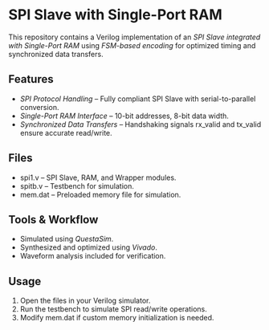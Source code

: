 # SPI Slave with Single-Port RAM

This repository contains a Verilog implementation of an *SPI Slave integrated with Single-Port RAM* using *FSM-based encoding* for optimized timing and synchronized data transfers.

## Features
- *SPI Protocol Handling* – Fully compliant SPI Slave with serial-to-parallel conversion.
- *Single-Port RAM Interface* – 10-bit addresses, 8-bit data width.
- *Synchronized Data Transfers* – Handshaking signals rx_valid and tx_valid ensure accurate read/write.

## Files
- spi1.v – SPI Slave, RAM, and Wrapper modules.
- spitb.v – Testbench for simulation.
- mem.dat – Preloaded memory file for simulation.

## Tools & Workflow
- Simulated using *QuestaSim*.
- Synthesized and optimized using *Vivado*.
- Waveform analysis included for verification.

## Usage
1. Open the files in your Verilog simulator.
2. Run the testbench to simulate SPI read/write operations.
3. Modify mem.dat if custom memory initialization is needed.
